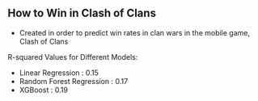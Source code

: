 ## How to Win in Clash of Clans
- Created in order to predict win rates in clan wars in the mobile game, Clash of Clans

R-squared Values for Different Models:
- Linear Regression : 0.15
- Random Forest Regression : 0.17
- XGBoost : 0.19